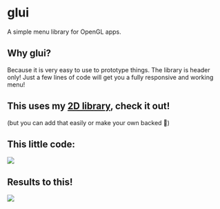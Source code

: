 # glui
A simple menu library for OpenGL apps.

## Why glui?

Because it is very easy to use to prototype things. The library is header only! Just a few lines of code will get you a fully responsive and working menu!

## This uses my [2D library](https://github.com/meemknight/glui), check it out!
(but you can add that easily or make your own backed 👀)

## This little code:

![](https://github.com/meemknight/photos/blob/master/glui1.jpg)

## Results to this!

![](https://github.com/meemknight/photos/blob/master/glui2.gif)
